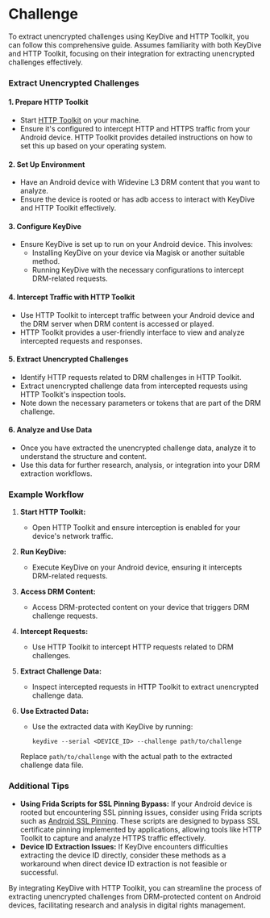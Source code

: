 # Challenge

To extract unencrypted challenges using KeyDive and HTTP Toolkit, you can follow this comprehensive guide. Assumes familiarity with both KeyDive and HTTP Toolkit, focusing on their integration for extracting unencrypted challenges effectively.

### Extract Unencrypted Challenges

#### 1. Prepare HTTP Toolkit

- Start [HTTP Toolkit](https://httptoolkit.com/) on your machine.
- Ensure it's configured to intercept HTTP and HTTPS traffic from your Android device. HTTP Toolkit provides detailed instructions on how to set this up based on your operating system.

#### 2. Set Up Environment

- Have an Android device with Widevine L3 DRM content that you want to analyze.
- Ensure the device is rooted or has adb access to interact with KeyDive and HTTP Toolkit effectively.

#### 3. Configure KeyDive

- Ensure KeyDive is set up to run on your Android device. This involves:
    - Installing KeyDive on your device via Magisk or another suitable method.
    - Running KeyDive with the necessary configurations to intercept DRM-related requests.

#### 4. Intercept Traffic with HTTP Toolkit

- Use HTTP Toolkit to intercept traffic between your Android device and the DRM server when DRM content is accessed or played.
- HTTP Toolkit provides a user-friendly interface to view and analyze intercepted requests and responses.

#### 5. Extract Unencrypted Challenges

- Identify HTTP requests related to DRM challenges in HTTP Toolkit.
- Extract unencrypted challenge data from intercepted requests using HTTP Toolkit's inspection tools.
- Note down the necessary parameters or tokens that are part of the DRM challenge.

#### 6. Analyze and Use Data

- Once you have extracted the unencrypted challenge data, analyze it to understand the structure and content.
- Use this data for further research, analysis, or integration into your DRM extraction workflows.

### Example Workflow

1. **Start HTTP Toolkit:**
    - Open HTTP Toolkit and ensure interception is enabled for your device's network traffic.

2. **Run KeyDive:**
    - Execute KeyDive on your Android device, ensuring it intercepts DRM-related requests.

3. **Access DRM Content:**
    - Access DRM-protected content on your device that triggers DRM challenge requests.

4. **Intercept Requests:**
    - Use HTTP Toolkit to intercept HTTP requests related to DRM challenges.

5. **Extract Challenge Data:**
    - Inspect intercepted requests in HTTP Toolkit to extract unencrypted challenge data.

6. **Use Extracted Data:**
    - Use the extracted data with KeyDive by running:
      ```shell
      keydive --serial <DEVICE_ID> --challenge path/to/challenge
      ```
   Replace `path/to/challenge` with the actual path to the extracted challenge data file.

### Additional Tips

- **Using Frida Scripts for SSL Pinning Bypass:** If your Android device is rooted but encountering SSL pinning issues, consider using Frida scripts such as [Android SSL Pinning](https://codeshare.frida.re/@hyugogirubato/android-ssl-pinning/). These scripts are designed to bypass SSL certificate pinning implemented by applications, allowing tools like HTTP Toolkit to capture and analyze HTTPS traffic effectively.
- **Device ID Extraction Issues:** If KeyDive encounters difficulties extracting the device ID directly, consider these methods as a workaround when direct device ID extraction is not feasible or successful.

By integrating KeyDive with HTTP Toolkit, you can streamline the process of extracting unencrypted challenges from DRM-protected content on Android devices, facilitating research and analysis in digital rights management.